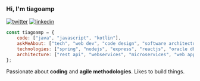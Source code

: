 ### Hi, I'm tiagoamp
[![twitter](https://img.shields.io/badge/-@tiagoamp_-313131?style=flat-square&labelColor=313131&logo=twitter&logoColor=white&color=313131)](https://twitter.com/tiagoamp)       [![linkedin](https://img.shields.io/badge/-@tiagoamp-313131?style=flat-square&labelColor=313131&logo=LinkedIn&logoColor=white&color=313131)](https://www.linkedin.com/in/tiagoamp/)

```javascript
const tiagoamp = {
    code: ["java", "javascript", "kotlin"],
    askMeAbout: ["tech", "web dev", "code design", "software architecture", "clean code", "code kata", "coding challenges"],
    technologies: ["spring", "nodejs", "express", "reactjs", "oracle db", "mongodb"],      
    architecture: ["rest api", "webservices", "microservices", "web applications", "single page applications"]
};
```

Passionate about **coding** and **agile methodologies**. Likes to build things.
